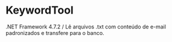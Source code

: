 # KeywordTool
.NET Framework 4.7.2 / Lê arquivos .txt com conteúdo de e-mail padronizados e transfere para o banco.
